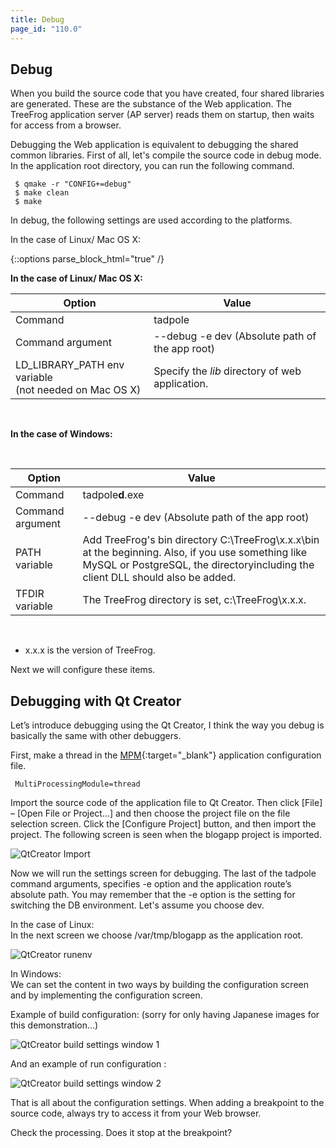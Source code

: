 ```yaml
---
title: Debug
page_id: "110.0"
---
```


## Debug

When you build the source code that you have created, four shared libraries are generated. These are the substance of the Web application. The TreeFrog application server (AP server) reads them on startup, then waits for access from a browser.

Debugging the Web application is equivalent to debugging the shared common libraries. First of all, let's compile the source code in debug mode. In the application root directory, you can run the following command.

```
 $ qmake -r "CONFIG+=debug"
 $ make clean
 $ make
```

In debug, the following settings are used according to the platforms.

In the case of Linux/ Mac OS X:

{::options parse_block_html="true" /}
<div class="center aligned">

**In the case of Linux/ Mac OS X:**

</div>

<div class="table-div">

| Option                                                | Value                                          |
|-------------------------------------------------------|------------------------------------------------|
| Command                                               | tadpole                                        |
| Command argument                                      | \--debug -e dev (Absolute path of the app root) |
| LD_LIBRARY_PATH env variable<br>(not needed on Mac OS X) | Specify the *lib* directory of web application.  |

</div><br>
 
<div class="center aligned">

**In the case of Windows:**

</div>
<br>
<div class="table-div">

| Option           | Value                                                                                                                                                                                |
|------------------|--------------------------------------------------------------------------------------------------------------------------------------------------------------------------------------|
| Command          | tadpole**d**.exe                                                                                                                                                                         |
| Command argument | \--debug -e dev (Absolute path of the app root)                                                                                                                                       |
| PATH variable    | Add TreeFrog's bin directory C:\TreeFrog\x.x.x\bin at the beginning. Also, if you use something like MySQL or PostgreSQL, the directoryincluding the client DLL should also be added. |
| TFDIR variable   | The TreeFrog directory is set, c:\TreeFrog\x.x.x.                                                                                                                                    |

</div><br>

- x.x.x is the version of TreeFrog.

Next we will configure these items.
 
## Debugging with Qt Creator

Let’s introduce debugging using the Qt Creator, I think the way you debug is basically the same with other debuggers.

First, make a thread in the [MPM](/user-guide/en/performance/index.html){:target="_blank"} application configuration file.

```
 MultiProcessingModule=thread
```

Import the source code of the application file to Qt Creator. Then click [File] – [Open File or Project...] and then choose the project file on the file selection screen. Click the [Configure Project] button, and then import the project. The following screen is seen when the blogapp project is imported.

![QtCreator Import](http://www.treefrogframework.org/wp-content/uploads/2012/12/QtCreator-import.png "QtCreator Import")

Now we will run the settings screen for debugging.
The last of the tadpole command arguments, specifies -e option and the application route’s absolute path. You may remember that the -e option is the setting for switching the DB environment. Let's assume you choose dev.
 
In the case of Linux:<br>
In the next screen we choose /var/tmp/blogapp as the application root.

![QtCreator runenv](http://www.treefrogframework.org/wp-content/uploads/QtCreator-runenv(1).png "QtCreator runenv")
 
In Windows:<br>
We can set the content in two ways by building the configuration screen and by implementing the configuration screen.

Example of build configuration: (sorry for only having Japanese images for this demonstration...)

![QtCreator build settings window 1](http://www.treefrogframework.org/wp-content/uploads/2012/12/QtCreator-build-settings-win.png "QtCreator build settings window 1")

And an example of run configuration :

![QtCreator build settings window 2](http://www.treefrogframework.org/wp-content/uploads/QtCreator-run-settings-win.png "QtCreator build settings window 2")

That is all about the configuration settings.
When adding a breakpoint to the source code, always try to access it from your Web browser.

Check the processing. Does it stop at the breakpoint?